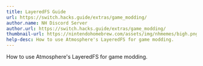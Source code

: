 ```yaml
---
title: LayeredFS Guide
url: https://switch.hacks.guide/extras/game_modding/
author.name: NH Discord Server
author.url: https://switch.hacks.guide/extras/game_modding/
thumbnail-url: https://nintendohomebrew.com/assets/img/nhmemes/bigh.png
help-desc: How to use Atmosphere's LayeredFS for game modding.
---
```


How to use Atmosphere's LayeredFS for game modding.

